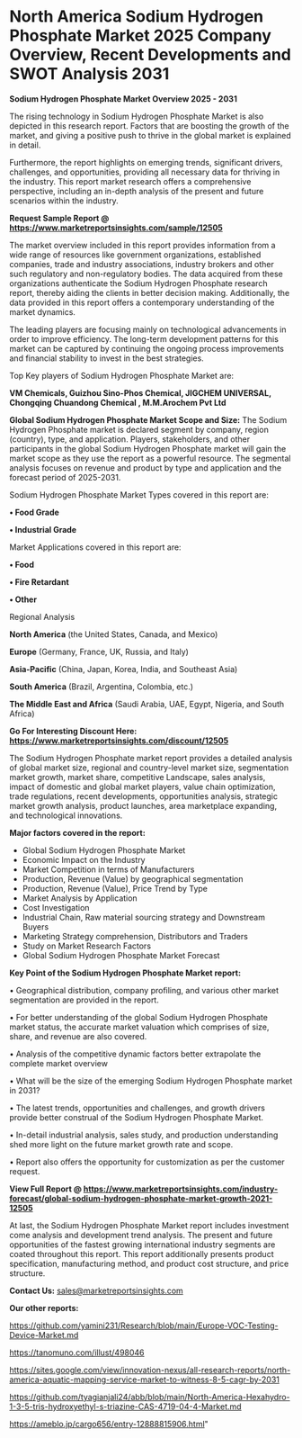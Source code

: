 # North America Sodium Hydrogen Phosphate Market 2025 Company Overview, Recent Developments and SWOT Analysis 2031

<Strong> Sodium Hydrogen Phosphate Market Overview 2025 - 2031</strong>

The rising technology in Sodium Hydrogen Phosphate Market is also depicted in this research report. Factors that are boosting the growth of the market, and giving a positive push to thrive in the global market is explained in detail.

Furthermore, the report highlights on emerging trends, significant drivers, challenges, and opportunities, providing all necessary data for thriving in the industry. This report market research offers a comprehensive perspective, including an in-depth analysis of the present and future scenarios within the industry.

<strong>Request Sample Report @ <a href=https://www.marketreportsinsights.com/sample/12505>https://www.marketreportsinsights.com/sample/12505</a></strong>

The market overview included in this report provides information from a wide range of resources like government organizations, established companies, trade and industry associations, industry brokers and other such regulatory and non-regulatory bodies. The data acquired from these organizations authenticate the Sodium Hydrogen Phosphate research report, thereby aiding the clients in better decision making. Additionally, the data provided in this report offers a contemporary understanding of the market dynamics.

The leading players are focusing mainly on technological advancements in order to improve efficiency. The long-term development patterns for this market can be captured by continuing the ongoing process improvements and financial stability to invest in the best strategies.

Top Key players of Sodium Hydrogen Phosphate Market are:

<strong>VM Chemicals, Guizhou Sino-Phos Chemical, JIGCHEM UNIVERSAL, Chongqing Chuandong Chemical , M.M.Arochem Pvt Ltd</strong>

<strong><b>Global Sodium Hydrogen Phosphate Market Scope and Size:</b></strong>
The Sodium Hydrogen Phosphate market is declared segment by company, region (country), type, and application. Players, stakeholders, and other participants in the global Sodium Hydrogen Phosphate market will gain the market scope as they use the report as a powerful resource. The segmental analysis focuses on revenue and product by type and application and the forecast period of 2025-2031.

Sodium Hydrogen Phosphate Market Types covered in this report are:

<strong>• Food Grade

• Industrial Grade</strong>

Market Applications covered in this report are:

<strong>• Food

• Fire Retardant

• Other</strong> 

Regional Analysis

<strong>North America</strong> (the United States, Canada, and Mexico)

<strong>Europe</strong> (Germany, France, UK, Russia, and Italy)

<strong>Asia-Pacific</strong> (China, Japan, Korea, India, and Southeast Asia)

<strong>South America</strong> (Brazil, Argentina, Colombia, etc.)

<strong>The Middle East and Africa</strong> (Saudi Arabia, UAE, Egypt, Nigeria, and South Africa)

<strong>Go For Interesting Discount Here: <a href=https://www.marketreportsinsights.com/discount/12505>https://www.marketreportsinsights.com/discount/12505</a></strong>

The Sodium Hydrogen Phosphate market report provides a detailed analysis of global market size, regional and country-level market size, segmentation market growth, market share, competitive Landscape, sales analysis, impact of domestic and global market players, value chain optimization, trade regulations, recent developments, opportunities analysis, strategic market growth analysis, product launches, area marketplace expanding, and technological innovations.

<strong><b>Major factors covered in the report:</b></strong>
<ul>
  <li>Global Sodium Hydrogen Phosphate Market </li>
  <li>Economic Impact on the Industry</li>
  <li>Market Competition in terms of Manufacturers</li>
  <li>Production, Revenue (Value) by geographical segmentation</li>
  <li>Production, Revenue (Value), Price Trend by Type</li>
  <li>Market Analysis by Application</li>
  <li>Cost Investigation</li>
  <li>Industrial Chain, Raw material sourcing strategy and Downstream Buyers</li>
  <li>Marketing Strategy comprehension, Distributors and Traders</li>
  <li>Study on Market Research Factors</li>
  <li>Global Sodium Hydrogen Phosphate Market Forecast</li>
</ul>

<strong><b>Key Point of the Sodium Hydrogen Phosphate Market report:</b></strong>

• Geographical distribution, company profiling, and various other market segmentation are provided in the report.

• For better understanding of the global Sodium Hydrogen Phosphate market status, the accurate market valuation which comprises of size, share, and revenue are also covered.

• Analysis of the competitive dynamic factors better extrapolate the complete market overview

• What will be the size of the emerging Sodium Hydrogen Phosphate market in 2031?

• The latest trends, opportunities and challenges, and growth drivers provide better construal of the Sodium Hydrogen Phosphate Market.

• In-detail industrial analysis, sales study, and production understanding shed more light on the future market growth rate and scope.

• Report also offers the opportunity for customization as per the customer request.

<strong><b>View Full Report @ <a href=https://www.marketreportsinsights.com/industry-forecast/global-sodium-hydrogen-phosphate-market-growth-2021-12505>https://www.marketreportsinsights.com/industry-forecast/global-sodium-hydrogen-phosphate-market-growth-2021-12505</a></b></strong>


At last, the Sodium Hydrogen Phosphate Market report includes investment come analysis and development trend analysis. The present and future opportunities of the fastest growing international industry segments are coated throughout this report. This report additionally presents product specification, manufacturing method, and product cost structure, and price structure.

<strong>Contact Us:</strong>
sales@marketreportsinsights.com

<strong>Our other reports:</strong>

<a href=https://github.com/yamini231/Research/blob/main/Europe-VOC-Testing-Device-Market.md>https://github.com/yamini231/Research/blob/main/Europe-VOC-Testing-Device-Market.md</a>

<a href=https://tanomuno.com/illust/498046>https://tanomuno.com/illust/498046</a>

<a href=https://sites.google.com/view/innovation-nexus/all-research-reports/north-america-aquatic-mapping-service-market-to-witness-8-5-cagr-by-2031>https://sites.google.com/view/innovation-nexus/all-research-reports/north-america-aquatic-mapping-service-market-to-witness-8-5-cagr-by-2031</a>

<a href=https://github.com/tyagianjali24/abb/blob/main/North-America-Hexahydro-1-3-5-tris-hydroxyethyl-s-triazine-CAS-4719-04-4-Market.md>https://github.com/tyagianjali24/abb/blob/main/North-America-Hexahydro-1-3-5-tris-hydroxyethyl-s-triazine-CAS-4719-04-4-Market.md</a>

<a href=https://ameblo.jp/cargo656/entry-12888815906.html>https://ameblo.jp/cargo656/entry-12888815906.html</a>"
